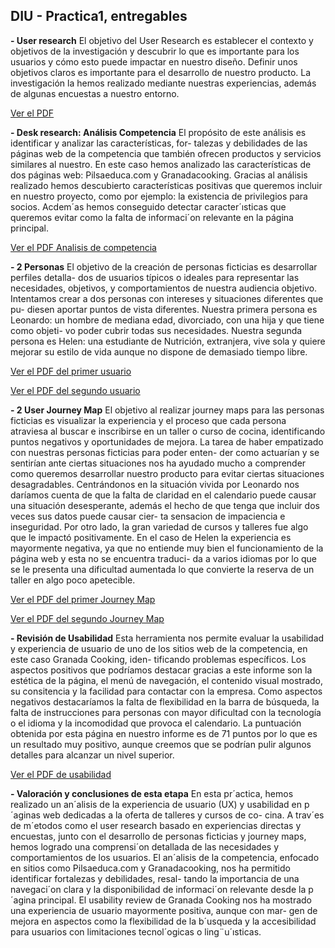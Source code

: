 ## DIU - Practica1, entregables

**- User research**
El objetivo del User Research es establecer el contexto y objetivos de la
investigación y descubrir lo que es importante para los usuarios y cómo esto
puede impactar en nuestro diseño. Definir unos objetivos claros es importante
para el desarrollo de nuestro producto.
La investigación la hemos realizado mediante nuestras experiencias, además
de algunas encuestas a nuestro entorno.

  [Ver el PDF](UserResearch.pdf)


**- Desk research: Análisis Competencia**
El propósito de este análisis es identificar y analizar las características, for-
talezas y debilidades de las páginas web de la competencia que también ofrecen
productos y servicios similares al nuestro. En este caso hemos analizado las
características de dos páginas web: Pilsaeduca.com y Granadacooking. Gracias
al análisis realizado hemos descubierto características positivas que queremos
incluir en nuestro proyecto, como por ejemplo: la existencia de privilegios para
socios. Acdem´as hemos conseguido detectar caracter´ısticas que queremos evitar
como la falta de informaci´on relevante en la página principal.

  [Ver el PDF Analisis de competencia](CompetitorAnalysisis.pdf)

**- 2 Personas**
El objetivo de la creación de personas ficticias es desarrollar perfiles detalla-
dos de usuarios típicos o ideales para representar las necesidades, objetivos, y
comportamientos de nuestra audiencia objetivo.
Intentamos crear a dos personas con intereses y situaciones diferentes que pu-
diesen aportar puntos de vista diferentes. Nuestra primera persona es Leonardo:
un hombre de mediana edad, divorciado, con una hija y que tiene como objeti-
vo poder cubrir todas sus necesidades. Nuestra segunda persona es Helen: una
estudiante de Nutrición, extranjera, vive sola y quiere mejorar su estilo de vida
aunque no dispone de demasiado tiempo libre.

  [Ver el PDF del primer usuario](User1.pdf)
  
  [Ver el PDF del segundo usuario](User2.pdf)

**- 2 User Journey Map**
El objetivo al realizar journey maps para las personas ficticias es visualizar
la experiencia y el proceso que cada persona atraviesa al buscar e inscribirse en
un taller o curso de cocina, identificando puntos negativos y oportunidades de
mejora.
La tarea de haber empatizado con nuestras personas ficticias para poder enten-
der como actuarían y se sentirían ante ciertas situaciones nos ha ayudado mucho
a comprender como queremos desarrollar nuestro producto para evitar ciertas
situaciones desagradables.
Centrándonos en la situación vivida por Leonardo nos daríamos cuenta de que
la falta de claridad en el calendario puede causar una situación desesperante,
además el hecho de que tenga que incluir dos veces sus datos puede causar cier-
ta sensacion de impaciencia e inseguridad. Por otro lado, la gran variedad de
cursos y talleres fue algo que le impactó positivamente.
En el caso de Helen la experiencia es mayormente negativa, ya que no entiende
muy bien el funcionamiento de la página web y esta no se encuentra traduci-
da a varios idiomas por lo que se le presenta una dificultad aumentada lo que
convierte la reserva de un taller en algo poco apetecible.

  [Ver el PDF del primer Journey Map](User1JourneyMap.pdf)
  
  [Ver el PDF del segundo Journey Map](User2JourneyMap.pdf)

**- Revisión de Usabilidad** 
Esta herramienta nos permite evaluar la usabilidad y experiencia de usuario
de uno de los sitios web de la competencia, en este caso Granada Cooking, iden-
tificando problemas específicos. Los aspectos positivos que podríamos destacar
gracias a este informe son la estética de la página, el menú de navegación, el
contenido visual mostrado, su consitencia y la facilidad para contactar con la
empresa.
Como aspectos negativos destacaríamos la falta de flexibilidad en la barra de
búsqueda, la falta de instrucciones para personas con mayor dificultad con la
tecnología o el idioma y la incomodidad que provoca el calendario.
La puntuación obtenida por esta página en nuestro informe es de 71 puntos
por lo que es un resultado muy positivo, aunque creemos que se podrían pulir
algunos detalles para alcanzar un nivel superior.

  [Ver el PDF de usabilidad](Usability-review.pdf)


**- Valoración y conclusiones de esta etapa**
En esta pr´actica, hemos realizado un an´alisis de la experiencia de usuario
(UX) y usabilidad en p´aginas web dedicadas a la oferta de talleres y cursos de co-
cina. A trav´es de m´etodos como el user research basado en experiencias directas
y encuestas, junto con el desarrollo de personas ficticias y journey maps, hemos
logrado una comprensi´on detallada de las necesidades y comportamientos de los
usuarios. El an´alisis de la competencia, enfocado en sitios como Pilsaeduca.com
y Granadacooking, nos ha permitido identificar fortalezas y debilidades, resal-
tando la importancia de una navegaci´on clara y la disponibilidad de informaci´on
relevante desde la p´agina principal. El usability review de Granada Cooking nos
ha mostrado una experiencia de usuario mayormente positiva, aunque con mar-
gen de mejora en aspectos como la flexibilidad de la b´usqueda y la accesibilidad
para usuarios con limitaciones tecnol´ogicas o ling¨u´ısticas.
